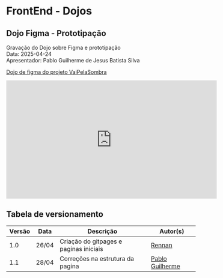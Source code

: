 # FrontEnd - Dojos

## Dojo Figma - Prototipação

Gravação do Dojo sobre Figma e prototipação  
Data: 2025-04-24  
Apresentador: Pablo Guilherme de Jesus Batista Silva

[Dojo de figma do projeto VaiPelaSombra](https://youtu.be/V6sUHsxxG-Q)

<iframe width="560" height="315" src="https://www.youtube.com/embed/V6sUHsxxG-Q" title="YouTube video player" frameborder="0" allow="accelerometer; autoplay; clipboard-write; encrypted-media; gyroscope; picture-in-picture" allowfullscreen></iframe>

## Tabela de versionamento

|Versão|Data|Descrição|Autor(s)|
|---|---|---|---|
|1.0| 26/04 | Criação do gitpages e paginas iniciais |[Rennan](https://github.com/renannOgomes)|
|1.1| 28/04 | Correções na estrutura da pagina |[Pablo Guilherme](https://github.com/PabloGJBS)|